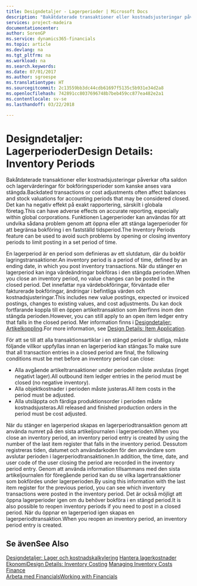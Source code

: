 ```yaml
---
title: Designdetaljer - Lagerperioder | Microsoft Docs
description: "Bakåtdaterade transaktioner eller kostnadsjusteringar påverkar ofta saldon och lagervärderingar för bokföringsperioder som kanske anses vara stängda. Det kan ha negativ effekt på exakt rapportering, särskilt i globala företag. Funktionen Lagerperioder kan användas för att undvika sådana problem genom att öppna eller att stänga lagerperioder för att begränsa bokföring i en fastställd tidsperiod."
services: project-madeira
documentationcenter: 
author: SorenGP
ms.service: dynamics365-financials
ms.topic: article
ms.devlang: na
ms.tgt_pltfrm: na
ms.workload: na
ms.search.keywords: 
ms.date: 07/01/2017
ms.author: sgroespe
ms.translationtype: HT
ms.sourcegitcommit: 2c13559bb3dc44cdb61697f5135c5b931e34d2a8
ms.openlocfilehash: 742891cc8037696748b7beb459cc877ea482e2a1
ms.contentlocale: sv-se
ms.lasthandoff: 03/22/2018

---
```

# <a name="design-details-inventory-periods"></a><span data-ttu-id="f64eb-105">Designdetaljer: Lagerperioder</span><span class="sxs-lookup"><span data-stu-id="f64eb-105">Design Details: Inventory Periods</span></span>
<span data-ttu-id="f64eb-106">Bakåtdaterade transaktioner eller kostnadsjusteringar påverkar ofta saldon och lagervärderingar för bokföringsperioder som kanske anses vara stängda.</span><span class="sxs-lookup"><span data-stu-id="f64eb-106">Backdated transactions or cost adjustments often affect balances and stock valuations for accounting periods that may be considered closed.</span></span> <span data-ttu-id="f64eb-107">Det kan ha negativ effekt på exakt rapportering, särskilt i globala företag.</span><span class="sxs-lookup"><span data-stu-id="f64eb-107">This can have adverse effects on accurate reporting, especially within global corporations.</span></span> <span data-ttu-id="f64eb-108">Funktionen Lagerperioder kan användas för att undvika sådana problem genom att öppna eller att stänga lagerperioder för att begränsa bokföring i en fastställd tidsperiod.</span><span class="sxs-lookup"><span data-stu-id="f64eb-108">The Inventory Periods feature can be used to avoid such problems by opening or closing inventory periods to limit posting in a set period of time.</span></span>  

 <span data-ttu-id="f64eb-109">En lagerperiod är en period som definieras av ett slutdatum, där du bokför lagringstransaktioner.</span><span class="sxs-lookup"><span data-stu-id="f64eb-109">An inventory period is a period of time, defined by an ending date, in which you post inventory transactions.</span></span> <span data-ttu-id="f64eb-110">När du stänger en lagerperiod kan inga värdeändringar bokföras i den stängda perioden.</span><span class="sxs-lookup"><span data-stu-id="f64eb-110">When you close an inventory period, no value changes can be posted in the closed period.</span></span> <span data-ttu-id="f64eb-111">Det innefattar nya värdebokföringar, förväntade eller fakturerade bokföringar, ändringar i befintliga värden och kostnadsjusteringar.</span><span class="sxs-lookup"><span data-stu-id="f64eb-111">This includes new value postings, expected or invoiced postings, changes to existing values, and cost adjustments.</span></span> <span data-ttu-id="f64eb-112">Du kan dock fortfarande koppla till en öppen artikeltransaktion som återfinns inom den stängda perioden.</span><span class="sxs-lookup"><span data-stu-id="f64eb-112">However, you can still apply to an open item ledger entry that falls in the closed period.</span></span> <span data-ttu-id="f64eb-113">Mer information finns i [Designdetaljer: Artikelkoppling](design-details-item-application.md).</span><span class="sxs-lookup"><span data-stu-id="f64eb-113">For more information, see [Design Details: Item Application](design-details-item-application.md).</span></span>  

 <span data-ttu-id="f64eb-114">För att se till att alla transaktionsartiklar i en stängd period är slutliga, måste följande villkor uppfyllas innan en lagerperiod kan stängas:</span><span class="sxs-lookup"><span data-stu-id="f64eb-114">To make sure that all transaction entries in a closed period are final, the following conditions must be met before an inventory period can close:</span></span>  

-   <span data-ttu-id="f64eb-115">Alla avgående artikeltransaktioner under perioden måste avslutas (inget negativt lager).</span><span class="sxs-lookup"><span data-stu-id="f64eb-115">All outbound item ledger entries in the period must be closed (no negative inventory).</span></span>  
-   <span data-ttu-id="f64eb-116">Alla objektkostnader i perioden måste justeras.</span><span class="sxs-lookup"><span data-stu-id="f64eb-116">All item costs in the period must be adjusted.</span></span>  
-   <span data-ttu-id="f64eb-117">Alla utsläppta och färdiga produktionsorder i perioden måste kostnadsjusteras.</span><span class="sxs-lookup"><span data-stu-id="f64eb-117">All released and finished production orders in the period must be cost adjusted.</span></span>  

 <span data-ttu-id="f64eb-118">När du stänger en lagerperiod skapas en lagerperiodtransaktion genom att använda numret på den sista artikeljournalen i lagerperioden.</span><span class="sxs-lookup"><span data-stu-id="f64eb-118">When you close an inventory period, an inventory period entry is created by using the number of the last item register that falls in the inventory period.</span></span> <span data-ttu-id="f64eb-119">Dessutom registreras tiden, datumet och användarkoden för den användare som avslutar perioden i lagerperiodtransaktionen.</span><span class="sxs-lookup"><span data-stu-id="f64eb-119">In addition, the time, date, and user code of the user closing the period are recorded in the inventory period entry.</span></span> <span data-ttu-id="f64eb-120">Genom att använda information tillsammans med den sista artikeljournalen för föregående period kan du se vilka lagertransaktioner som bokfördes under lagerperioden.</span><span class="sxs-lookup"><span data-stu-id="f64eb-120">By using this information with the last item register for the previous period, you can see which inventory transactions were posted in the inventory period.</span></span> <span data-ttu-id="f64eb-121">Det är också möjligt att öppna lagerperioder igen om du behöver bokföra i en stängd period.</span><span class="sxs-lookup"><span data-stu-id="f64eb-121">It is also possible to reopen inventory periods if you need to post in a closed period.</span></span> <span data-ttu-id="f64eb-122">När du öppnar en lagerperiod igen skapas en lagerperiodtransaktion.</span><span class="sxs-lookup"><span data-stu-id="f64eb-122">When you reopen an inventory period, an inventory period entry is created.</span></span>  

## <a name="see-also"></a><span data-ttu-id="f64eb-123">Se även</span><span class="sxs-lookup"><span data-stu-id="f64eb-123">See Also</span></span>  
 <span data-ttu-id="f64eb-124">[Designdetaljer: Lager och kostnadskalkylering](design-details-inventory-costing.md) [Hantera lagerkostnader](finance-manage-inventory-costs.md) [Ekonomi](finance.md)</span><span class="sxs-lookup"><span data-stu-id="f64eb-124">[Design Details: Inventory Costing](design-details-inventory-costing.md) [Managing Inventory Costs](finance-manage-inventory-costs.md) [Finance](finance.md)</span></span>  
 [<span data-ttu-id="f64eb-125">Arbeta med Financials</span><span class="sxs-lookup"><span data-stu-id="f64eb-125">Working with Financials</span></span>](ui-work-product.md)

